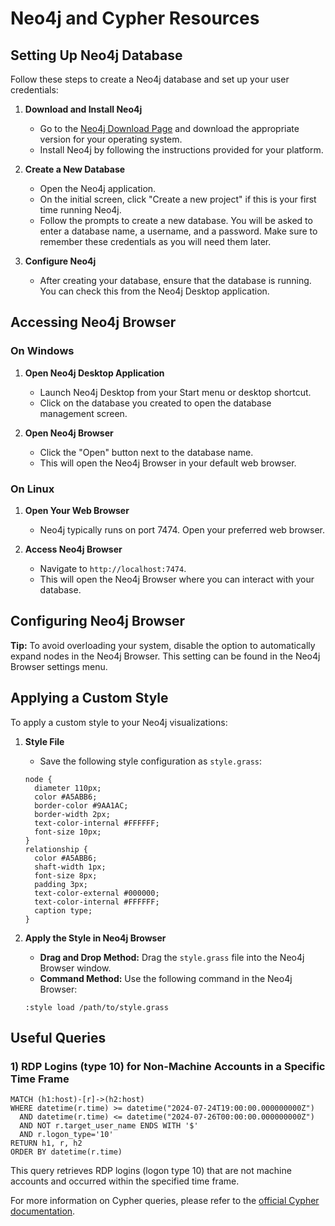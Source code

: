 # Neo4j and Cypher Resources

## Setting Up Neo4j Database

Follow these steps to create a Neo4j database and set up your user credentials:

1. **Download and Install Neo4j**
   - Go to the [Neo4j Download Page](https://neo4j.com/download/) and download the appropriate version for your operating system.
   - Install Neo4j by following the instructions provided for your platform.

2. **Create a New Database**
   - Open the Neo4j application.
   - On the initial screen, click "Create a new project" if this is your first time running Neo4j.
   - Follow the prompts to create a new database. You will be asked to enter a database name, a username, and a password. Make sure to remember these credentials as you will need them later.

3. **Configure Neo4j**
   - After creating your database, ensure that the database is running. You can check this from the Neo4j Desktop application.

## Accessing Neo4j Browser

### On Windows

1. **Open Neo4j Desktop Application**
   - Launch Neo4j Desktop from your Start menu or desktop shortcut.
   - Click on the database you created to open the database management screen.

2. **Open Neo4j Browser**
   - Click the "Open" button next to the database name.
   - This will open the Neo4j Browser in your default web browser.

### On Linux

1. **Open Your Web Browser**
   - Neo4j typically runs on port 7474. Open your preferred web browser.

2. **Access Neo4j Browser**
   - Navigate to `http://localhost:7474`.
   - This will open the Neo4j Browser where you can interact with your database.

## Configuring Neo4j Browser

**Tip:** To avoid overloading your system, disable the option to automatically expand nodes in the Neo4j Browser. This setting can be found in the Neo4j Browser settings menu.

## Applying a Custom Style

To apply a custom style to your Neo4j visualizations:

1. **Style File**
   - Save the following style configuration as `style.grass`:

    ```plaintext
    node {
      diameter 110px;
      color #A5ABB6;
      border-color #9AA1AC;
      border-width 2px;
      text-color-internal #FFFFFF;
      font-size 10px;
    }
    relationship {
      color #A5ABB6;
      shaft-width 1px;
      font-size 8px;
      padding 3px;
      text-color-external #000000;
      text-color-internal #FFFFFF;
      caption type;
    }
    ```

2. **Apply the Style in Neo4j Browser**
   - **Drag and Drop Method:** Drag the `style.grass` file into the Neo4j Browser window.
   - **Command Method:** Use the following command in the Neo4j Browser:

    ```cypher
    :style load /path/to/style.grass
    ```

## Useful Queries

### 1) RDP Logins (type 10) for Non-Machine Accounts in a Specific Time Frame

```cypher
MATCH (h1:host)-[r]->(h2:host)
WHERE datetime(r.time) >= datetime("2024-07-24T19:00:00.000000000Z")
  AND datetime(r.time) <= datetime("2024-07-26T00:00:00.000000000Z")
  AND NOT r.target_user_name ENDS WITH '$'
  AND r.logon_type='10'
RETURN h1, r, h2
ORDER BY datetime(r.time)
 ```

This query retrieves RDP logins (logon type 10) that are not machine accounts and occurred within the specified time frame.

For more information on Cypher queries, please refer to the [official Cypher documentation](https://neo4j.com/docs/cypher-manual/current/).
